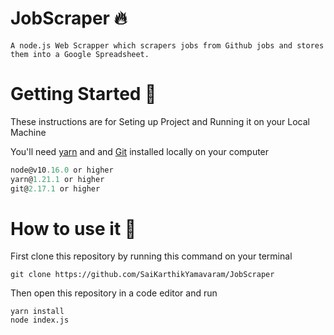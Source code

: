 # JobScraper 🔥

```
A node.js Web Scrapper which scrapers jobs from Github jobs and stores them into a Google Spreadsheet.

```

# Getting Started 🚀

These instructions are for Seting up Project and Running it on your Local Machine

You'll need [yarn](https://classic.yarnpkg.com/en/ "Yarn documentation") and and [Git](https://git-scm.com/ "Git Homepage") installed locally on your computer

```javascript
node@v10.16.0 or higher
yarn@1.21.1 or higher
git@2.17.1 or higher
```

# How to use it 🔧

First clone this repository by running this command on your terminal

```git
git clone https://github.com/SaiKarthikYamavaram/JobScraper
```

Then open this repository in a code editor and run

```
yarn install
node index.js
```
